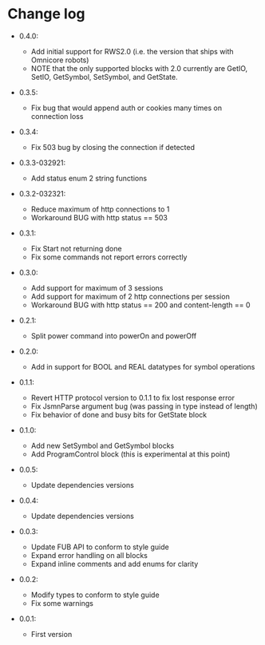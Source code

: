 # Change log

- 0.4.0:
	- Add initial support for RWS2.0 (i.e. the version that ships with Omnicore robots)
	- NOTE that the only supported blocks with 2.0 currently are GetIO, SetIO, GetSymbol, SetSymbol, and GetState.

- 0.3.5:
    - Fix bug that would append auth or cookies many times on connection loss

- 0.3.4:
    - Fix 503 bug by closing the connection if detected

- 0.3.3-032921:
    - Add status enum 2 string functions
  
- 0.3.2-032321:
    - Reduce maximum of http connections to 1
    - Workaround BUG with http status == 503

- 0.3.1:
    - Fix Start not returning done
    - Fix some commands not report errors correctly  

- 0.3.0:
	- Add support for maximum of 3 sessions
	- Add support for maximum of 2 http connections per session
	- Workaround BUG with http status == 200 and content-length == 0

- 0.2.1:
	- Split power command into powerOn and powerOff

- 0.2.0:
	- Add in support for BOOL and REAL datatypes for symbol operations

- 0.1.1:
	- Revert HTTP protocol version to 0.1.1 to fix lost response error
	- Fix JsmnParse argument bug (was passing in type instead of length)
	- Fix behavior of done and busy bits for GetState block

- 0.1.0:
	- Add new SetSymbol and GetSymbol blocks
	- Add ProgramControl block (this is experimental at this point)

- 0.0.5:
    - Update dependencies versions

- 0.0.4:
    - Update dependencies versions 

- 0.0.3:
	- Update FUB API to conform to style guide
	- Expand error handling on all blocks
	- Expand inline comments and add enums for clarity
 
- 0.0.2:
    - Modify types to conform to style guide
    - Fix some warnings
		   
- 0.0.1:
    - First version



